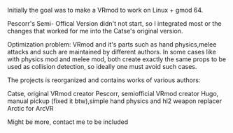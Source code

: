Initially the goal was to make a VRmod to work on Linux + gmod 64. 

Pescorr's Semi- Offical Version didn't not start, so I integrated most or the changes that worked for me into the Catse's original version. 

Optimization problem:
VRmod and it's parts such as hand physics,melee attacks and such are maintained by different authors. In some cases like with physics mod and melee mod, both create exactly the same props to be used as collision detection, so ideally one must avoid such cases. 

The projects is reorganized and contains works of various authors:

Catse, original VRmod creator
Pescorr, semiofficial VRmod creator
Hugo, manual pickup (fixed it btw),simple hand physics and hl2 weapon replacer
Arctic for ArcVR

Might be more, contact me to be included
